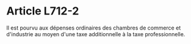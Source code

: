 # Article L712-2

Il est pourvu aux dépenses ordinaires des chambres de commerce et d'industrie au moyen d'une taxe additionnelle à la taxe professionnelle.